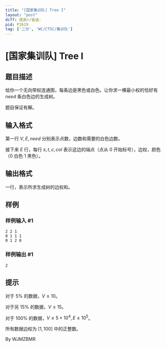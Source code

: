 ```yaml
---
title: "[国家集训队] Tree I"
layout: "post"
diff: 提高+/省选-
pid: P2619
tag: ['二分', 'WC/CTSC/集训队']
---
```

# [国家集训队] Tree I
## 题目描述

给你一个无向带权连通图，每条边是黑色或白色。让你求一棵最小权的恰好有 $need$ 条白色边的生成树。

题目保证有解。

## 输入格式

第一行 $V,E,need$ 分别表示点数，边数和需要的白色边数。

接下来 $E$ 行，每行 $s,t,c,col$ 表示这边的端点（点从 $0$ 开始标号），边权，颜色（$0$ 白色 $1$ 黑色）。

## 输出格式

一行，表示所求生成树的边权和。

## 样例

### 样例输入 #1
```
2 2 1
0 1 1 1
0 1 2 0
```
### 样例输出 #1
```
2
```
## 提示

对于 $5\%$ 的数据，$V\leq 10$。

对于另 $15\%$ 的数据，$V\leq 15$。

对于 $100\%$ 的数据，$V\leq 5\times10^4,E\leq 10^5$。

所有数据边权为 $[1,100]$ 中的正整数。


By WJMZBMR

